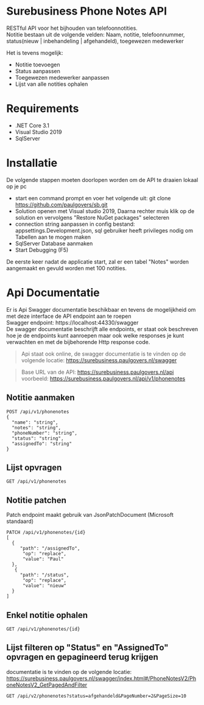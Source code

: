 # Surebusiness Phone Notes API
RESTful API voor het bijhouden van telefoonnotities.<br/>
Notitie bestaan uit de volgende velden: Naam, notitie, telefoonnummer, status(nieuw | inbehandeling | afgehandeld), toegewezen medewerker

Het is tevens mogelijk:
* Notitie toevoegen
* Status aanpassen
* Toegewezen medewerker aanpassen
* Lijst van alle notities ophalen

# Requirements
* .NET Core 3.1
* Visual Studio 2019
* SqlServer

# Installatie
De volgende stappen moeten doorlopen worden om de API te draaien lokaal op je pc
* start een command prompt en voer het volgende uit: git clone https://github.com/paulgovers/sb.git
* Solution openen met Visual studio 2019, Daarna rechter muis klik op de solution en vervolgens "Restore NuGet packages" selecteren
* connection string aanpassen in config bestand: appsettings.Development.json, sql gebruiker heeft privileges nodig om Tabellen aan te mogen maken
* SqlServer Database aanmaken 
* Start Debugging (F5) 

De eerste keer nadat de applicatie start, zal er een tabel "Notes" worden aangemaakt en gevuld worden met 100 notities.

# Api Documentatie
Er is Api Swagger documentatie beschikbaar en tevens de mogelijkheid om met deze interface de API endpoint aan te roepen
<br/>Swagger endpoint: https://localhost:44330/swagger
<br/>De swagger documentatie beschrijft alle endpoints, er staat ook beschreven hoe je de endpoints kunt aanroepen maar ook welke responses je kunt verwachten en met de bijbehorende Http response code.

>Api staat ook online, de swagger documentatie is te vinden op de volgende locatie:
> https://surebusiness.paulgovers.nl/swagger

> Base URL van de API:
> https://surebusiness.paulgovers.nl/api <br/>
> voorbeeld: https://surebusiness.paulgovers.nl/api/v1/phonenotes

## Notitie aanmaken
```code
POST /api/v1/phonenotes
{
  "name": "string",
  "notes": "string",
  "phoneNumber": "string",
  "status": "string",
  "assignedTo": "string"
}
```

## Lijst opvragen
```code
GET /api/v1/phonenotes
```


## Notitie patchen
Patch endpoint maakt gebruik van JsonPatchDocument (Microsoft standaard)
```code
PATCH /api/v1/phonenotes/{id}
[
  {
     "path": "/assignedTo",
      "op": "replace",
      "value": "Paul"
  },
   {
     "path": "/status",
      "op": "replace",
      "value": "nieuw"
  }
]
```

## Enkel notitie ophalen
```code
GET /api/v1/phonenotes/{id}
```

## Lijst filteren op "Status" en "AssignedTo" opvragen en gepagineerd terug krijgen
documentatie is te vinden op de volgende locatie: https://surebusiness.paulgovers.nl/swagger/index.html#/PhoneNotesV2/PhoneNotesV2_GetPagedAndFilter
```code
GET /api/v2/phonenotes?status=afgehandeld&PageNumber=2&PageSize=10
```
